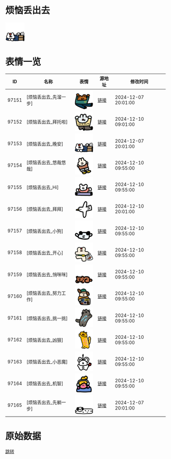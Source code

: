 # 烦恼丢出去

<img src="./cover.png" height="60" alt="cover" />

# 表情一览

|ID|名称|表情|源地址|修改时间|
|----|----|----|----|----|
|97151|[烦恼丢出去_先溜一步]|<img src="./pic/097151_%5B烦恼丢出去_先溜一步%5D.png" height="60" alt="先溜一步"/>|[链接](https://i0.hdslb.com/bfs/garb/d0de5f5121a432471dee69fd6893cb010ebb6e7f.png)|2024-12-07 20:01:00|
|97152|[烦恼丢出去_拜托啦]|<img src="./pic/097152_%5B烦恼丢出去_拜托啦%5D.png" height="60" alt="拜托啦"/>|[链接](https://i0.hdslb.com/bfs/garb/200e2e2f907fa085a09c0be47ecc042a99bdf492.png)|2024-12-10 09:01:00|
|97153|[烦恼丢出去_晚安]|<img src="./pic/097153_%5B烦恼丢出去_晚安%5D.png" height="60" alt="晚安"/>|[链接](https://i0.hdslb.com/bfs/garb/224914dea6316c40da2bafeb4b5a34a62cc4ce89.png)|2024-12-07 20:01:00|
|97154|[烦恼丢出去_悠哉悠哉]|<img src="./pic/097154_%5B烦恼丢出去_悠哉悠哉%5D.png" height="60" alt="悠哉悠哉"/>|[链接](https://i0.hdslb.com/bfs/garb/7d9683398ee8d895f79e951246419ed6f4da1d06.png)|2024-12-10 09:55:00|
|97155|[烦恼丢出去_Hi]|<img src="./pic/097155_%5B烦恼丢出去_Hi%5D.png" height="60" alt="Hi"/>|[链接](https://i0.hdslb.com/bfs/garb/fd5a756b7cd43f5d3c63027c1b4e0231bf053ef7.png)|2024-12-10 09:55:00|
|97156|[烦恼丢出去_拜拜]|<img src="./pic/097156_%5B烦恼丢出去_拜拜%5D.png" height="60" alt="拜拜"/>|[链接](https://i0.hdslb.com/bfs/garb/4449ecd8b03ec109bda3e691132f6e4dcd45824d.png)|2024-12-10 20:01:00|
|97157|[烦恼丢出去_小狗]|<img src="./pic/097157_%5B烦恼丢出去_小狗%5D.png" height="60" alt="小狗"/>|[链接](https://i0.hdslb.com/bfs/garb/9225cc5999e4f35f4caf79f7b9f962588dabc887.png)|2024-12-10 09:55:00|
|97158|[烦恼丢出去_开心]|<img src="./pic/097158_%5B烦恼丢出去_开心%5D.png" height="60" alt="开心"/>|[链接](https://i0.hdslb.com/bfs/garb/364e701232e1b8aba01b3be35953c6d2b9fb4086.png)|2024-12-10 09:55:00|
|97159|[烦恼丢出去_悄咪咪]|<img src="./pic/097159_%5B烦恼丢出去_悄咪咪%5D.png" height="60" alt="悄咪咪"/>|[链接](https://i0.hdslb.com/bfs/garb/02f03d10bf0a284a055e7308dd387f7df318c40d.png)|2024-12-10 09:55:00|
|97160|[烦恼丢出去_努力工作]|<img src="./pic/097160_%5B烦恼丢出去_努力工作%5D.png" height="60" alt="努力工作"/>|[链接](https://i0.hdslb.com/bfs/garb/5844c450af32ebdde4fa4ea04862e5a2741a1f61.png)|2024-12-10 09:55:00|
|97161|[烦恼丢出去_挑一挑]|<img src="./pic/097161_%5B烦恼丢出去_挑一挑%5D.png" height="60" alt="挑一挑"/>|[链接](https://i0.hdslb.com/bfs/garb/6ad10f91ca7b0bfde490bcdc4b4afb91538f26bc.png)|2024-12-10 09:55:00|
|97162|[烦恼丢出去_凶狠]|<img src="./pic/097162_%5B烦恼丢出去_凶狠%5D.png" height="60" alt="凶狠"/>|[链接](https://i0.hdslb.com/bfs/garb/cb8ca65b39db2728d2839b7671468a12c729cd3a.png)|2024-12-10 09:55:00|
|97163|[烦恼丢出去_小恶魔]|<img src="./pic/097163_%5B烦恼丢出去_小恶魔%5D.png" height="60" alt="小恶魔"/>|[链接](https://i0.hdslb.com/bfs/garb/6d7764c5ffd15c868a2c994dcc1a22e716cd2a72.png)|2024-12-10 09:55:00|
|97164|[烦恼丢出去_机智]|<img src="./pic/097164_%5B烦恼丢出去_机智%5D.png" height="60" alt="机智"/>|[链接](https://i0.hdslb.com/bfs/garb/5f698d25706c6846b7b085446ecae07a65d0760f.png)|2024-12-10 09:55:00|
|97165|[烦恼丢出去_先躺一步]|<img src="./pic/097165_%5B烦恼丢出去_先躺一步%5D.png" height="60" alt="先躺一步"/>|[链接](https://i0.hdslb.com/bfs/garb/dfcab9a196ac704ca800ef245745c77218520673.png)|2024-12-07 20:01:00|

# 原始数据

[跳转](./raw.json)


